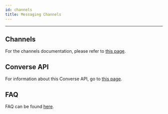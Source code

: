 ```yaml
---
id: channels
title: Messaging Channels
---
```


-------------

## Channels

For the channels documentation, please refer to [this page](../channels/web).

## Converse API

For information about this Converse API, go to [this page](../channels/converse).

## FAQ

FAQ can be found [here](../channels/faq).
